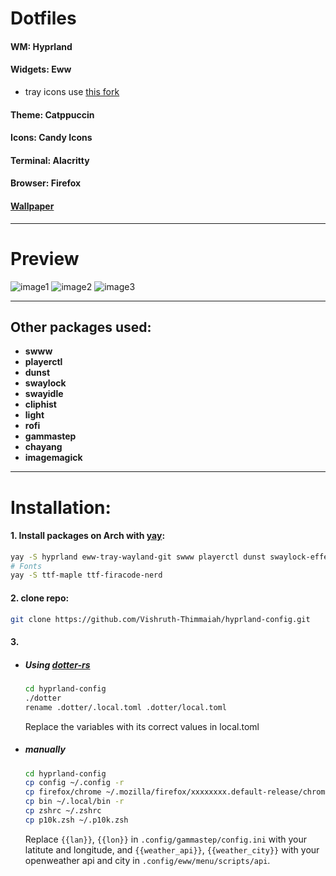 # Dotfiles

#### WM: Hyprland
#### Widgets: Eww
* tray icons use [this fork](https://github.com/ralismark/eww/tree/tray-3)
#### Theme: Catppuccin
#### Icons: Candy Icons
#### Terminal: Alacritty
#### Browser: Firefox

#### [Wallpaper](https://sh.reddit.com/r/wallpaper/comments/17prscu/city_train_3840x2160/?utm_source=share&utm_medium=web3x&utm_name=web3xcss&utm_term=1&utm_content=share_button)

---
# Preview
![image1](https://github.com/Vishruth-Thimmaiah/hyprland-config/assets/111981004/bcd8f451-d77c-4ebe-a4ef-ca5aee8f62ec)
![image2](https://github.com/Vishruth-Thimmaiah/hyprland-config/assets/111981004/6375730d-2b94-495d-aef4-50d2ac5ad030)
![image3](https://github.com/Vishruth-Thimmaiah/hyprland-config/assets/111981004/e4e3d42c-9af9-4cb3-a9de-0402f0380470)

---

## Other packages used:

* **swww**
* **playerctl**
* **dunst**
* **swaylock**
* **swayidle**
* **cliphist**
* **light**
* **rofi**
* **gammastep**
* **chayang**
* **imagemagick**

---

# Installation:

#### 1. Install packages on Arch with [yay](https://github.com/Jguer/yay):
```bash
yay -S hyprland eww-tray-wayland-git swww playerctl dunst swaylock-effects-git swayidle sway-audio-idle-inhibit-git cliphist light rofi-lbonn-wayland chayang gammastep imagemagick
# Fonts
yay -S ttf-maple ttf-firacode-nerd
```
#### 2. clone repo:
```bash
git clone https://github.com/Vishruth-Thimmaiah/hyprland-config.git
```
#### 3.
- ##### Using [dotter-rs](https://github.com/SuperCuber/dotter)
    ```bash
    cd hyprland-config
    ./dotter
    rename .dotter/.local.toml .dotter/local.toml
    ```
    Replace the variables with its correct values in local.toml
- ##### manually
    ```bash
    cd hyprland-config
    cp config ~/.config -r
    cp firefox/chrome ~/.mozilla/firefox/xxxxxxxx.default-release/chrome/ -r # replace xxxxxxxx with the respective directory name
    cp bin ~/.local/bin -r
    cp zshrc ~/.zshrc
    cp p10k.zsh ~/.p10k.zsh
    ```
    Replace ```{{lan}}```, ```{{lon}}``` in ```.config/gammastep/config.ini``` with your latitute and longitude, and ```{{weather_api}}```, ```{{weather_city}}``` with your openweather api and city in ```.config/eww/menu/scripts/api```.
